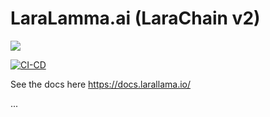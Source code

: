 # LaraLamma.ai (LaraChain v2)

![](docs/images/LaraLamma.png)

[![CI-CD](https://github.com/LlmLaraHub/laralamma/actions/workflows/ci-cd.yml/badge.svg)](https://github.com/LlmLaraHub/laralamma/actions/workflows/ci-cd.yml)

See the docs here https://docs.larallama.io/





...
